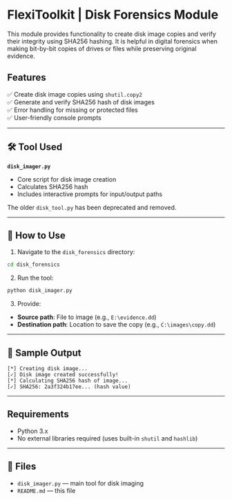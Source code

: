   # FlexiToolkit | Disk Forensics Module

This module provides functionality to create disk image copies and verify their integrity using SHA256 hashing. It is helpful in digital forensics when making bit-by-bit copies of drives or files while preserving original evidence.

## Features

✅ Create disk image copies using `shutil.copy2`  
✅ Generate and verify SHA256 hash of disk images  
✅ Error handling for missing or protected files  
✅ User-friendly console prompts

---

## 🛠 Tool Used

**`disk_imager.py`**  
- Core script for disk image creation  
- Calculates SHA256 hash  
- Includes interactive prompts for input/output paths  

The older `disk_tool.py` has been deprecated and removed.

---

## 🔧 How to Use

1. Navigate to the `disk_forensics` directory:
```bash
cd disk_forensics
```

2. Run the tool:
```bash
python disk_imager.py
```

3. Provide:
- **Source path**: File to image (e.g., `E:\evidence.dd`)
- **Destination path**: Location to save the copy (e.g., `C:\images\copy.dd`)

---

## 🧪 Sample Output

```plaintext
[*] Creating disk image...
[✓] Disk image created successfully!
[*] Calculating SHA256 hash of image...
[✓] SHA256: 2a3f324b17ee... (hash value)
```

---

## Requirements

- Python 3.x
- No external libraries required (uses built-in `shutil` and `hashlib`)

---

## 📁 Files

- `disk_imager.py` — main tool for disk imaging  
- `README.md` — this file

